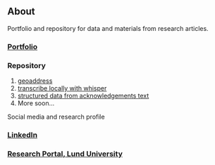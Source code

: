 ## About
Portfolio and repository for data and materials from research articles.
### [Portfolio](./portfolio.md)
### Repository 
1. [geoaddress](https://soderstromkr.github.io/geoaddress/)
1. [transcribe locally with whisper](https://github.com/soderstromkr/transcribe)
1. [structured data from acknowledgements text](https://github.com/soderstromkr/acknowledge)
1. More soon...

Social media and research profile
### [LinkedIn](https://www.linkedin.com/in/krsoderstrom/)  
### [Research Portal, Lund University](https://portal.research.lu.se/en/persons/kristofer-s%C3%B6derstr%C3%B6m)
